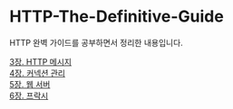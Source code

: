 # HTTP-The-Definitive-Guide

HTTP 완벽 가이드를 공부하면서 정리한 내용입니다.

[3장. HTTP 메시지](https://github.com/kimmin-ko/HTTP-The-Definitive-Guide/wiki/3%EC%9E%A5.-HTTP-%EB%A9%94%EC%8B%9C%EC%A7%80)  
[4장. 커넥션 관리](https://github.com/kimmin-ko/HTTP-The-Definitive-Guide/wiki/4%EC%9E%A5.-%EC%BB%A4%EB%84%A5%EC%85%98-%EA%B4%80%EB%A6%AC)  
[5장. 웹 서버](https://github.com/kimmin-ko/HTTP-The-Definitive-Guide/wiki/5%EC%9E%A5.-%EC%9B%B9-%EC%84%9C%EB%B2%84)  
[6장. 프락시](https://github.com/kimmin-ko/HTTP-The-Definitive-Guide/wiki/6%EC%9E%A5.-%ED%94%84%EB%9D%BD%EC%8B%9C)
